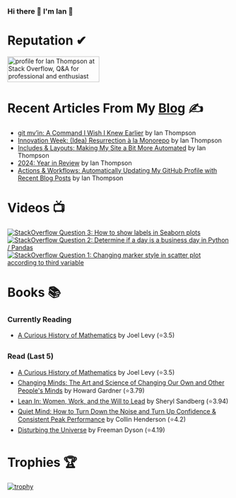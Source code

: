 ### Hi there 👋 I'm Ian 🙂

# Reputation ✔
<a href="https://stackoverflow.com/users/6509519/ian-thompson"><img src="https://stackoverflow.com/users/flair/6509519.png?theme=dark" width="208" height="58" alt="profile for Ian Thompson at Stack Overflow, Q&amp;A for professional and enthusiast programmers" title="profile for Ian Thompson at Stack Overflow, Q&amp;A for professional and enthusiast programmers"></a>

# Recent Articles From My [Blog](https://it176131.github.io/) ✍
<!-- BLOG START -->
- [git mv’in: A Command I Wish I Knew Earlier](https://it176131.github.io/2025/04/01/til-git-mv.html) by Ian Thompson
- [Innovation Week: (Idea) Resurrection à la Monorepo](https://it176131.github.io/2025/03/28/innovation-week.html) by Ian Thompson
- [Includes &amp; Layouts: Making My Site a Bit More Automated](https://it176131.github.io/2025/03/01/includes-layouts.html) by Ian Thompson
- [2024: Year in Review](https://it176131.github.io/2025/01/31/year-in-review.html) by Ian Thompson
- [Actions &amp; Workflows: Automatically Updating My GitHub Profile with Recent Blog Posts](https://it176131.github.io/2025/01/25/recent-posts-action.html) by Ian Thompson
<!-- BLOG END -->

# Videos 📺
<!-- BEGIN YOUTUBE-CARDS -->
[![StackOverflow Question 3: How to show labels in Seaborn plots](https://ytcards.demolab.com/?id=QYfRsxFQ5lI&title=StackOverflow+Question+3%3A+How+to+show+labels+in+Seaborn+plots&lang=en&timestamp=1599508121&background_color=%230d1117&title_color=%23ffffff&stats_color=%23dedede&max_title_lines=1&width=250&border_radius=5 "StackOverflow Question 3: How to show labels in Seaborn plots")](https://www.youtube.com/watch?v=QYfRsxFQ5lI)
[![StackOverflow Question 2: Determine if a day is a business day in Python / Pandas](https://ytcards.demolab.com/?id=U9-vvk51-Ac&title=StackOverflow+Question+2%3A+Determine+if+a+day+is+a+business+day+in+Python+%2F+Pandas&lang=en&timestamp=1598928356&background_color=%230d1117&title_color=%23ffffff&stats_color=%23dedede&max_title_lines=1&width=250&border_radius=5 "StackOverflow Question 2: Determine if a day is a business day in Python / Pandas")](https://www.youtube.com/watch?v=U9-vvk51-Ac)
[![StackOverflow Question 1: Changing marker style in scatter plot according to third variable](https://ytcards.demolab.com/?id=KfXANG9X524&title=StackOverflow+Question+1%3A+Changing+marker+style+in+scatter+plot+according+to+third+variable&lang=en&timestamp=1598284234&background_color=%230d1117&title_color=%23ffffff&stats_color=%23dedede&max_title_lines=1&width=250&border_radius=5 "StackOverflow Question 1: Changing marker style in scatter plot according to third variable")](https://www.youtube.com/watch?v=KfXANG9X524)
<!-- END YOUTUBE-CARDS -->

# Books 📚
### Currently Reading
<!-- GOODREADS-READING-LIST:START -->
- [A Curious History of Mathematics](https://www.goodreads.com/review/show/7588654531?utm_medium=api&utm_source=rss) by Joel Levy (⭐️3.5)
<!-- GOODREADS-READING-LIST:END -->

### Read (Last 5)
<!-- GOODREADS-READ-LIST:START -->
- [A Curious History of Mathematics](https://www.goodreads.com/review/show/7588654531?utm_medium=api&utm_source=rss) by Joel Levy (⭐️3.5)
- [Changing Minds: The Art and Science of Changing Our Own and Other People's Minds](https://www.goodreads.com/review/show/7521121067?utm_medium=api&utm_source=rss) by Howard Gardner (⭐️3.79)
- [Lean In: Women, Work, and the Will to Lead](https://www.goodreads.com/review/show/6308278802?utm_medium=api&utm_source=rss) by Sheryl Sandberg (⭐️3.94)
- [Quiet Mind: How to Turn Down the Noise and Turn Up Confidence & Consistent Peak Performance](https://www.goodreads.com/review/show/7464849693?utm_medium=api&utm_source=rss) by Collin Henderson (⭐️4.2)
- [Disturbing the Universe](https://www.goodreads.com/review/show/7395095062?utm_medium=api&utm_source=rss) by Freeman Dyson (⭐️4.19)
<!-- GOODREADS-READ-LIST:END -->

# Trophies 🏆
[![trophy](https://github-profile-trophy.vercel.app/?username=it176131&theme=dracula)](https://github.com/ryo-ma/github-profile-trophy)

<!--
**it176131/it176131** is a ✨ _special_ ✨ repository because its `README.md` (this file) appears on your GitHub profile.

Here are some ideas to get you started:

- 🔭 I’m currently working on ...
- 🌱 I’m currently learning ...
- 👯 I’m looking to collaborate on ...
- 🤔 I’m looking for help with ...
- 💬 Ask me about ...
- 📫 How to reach me: ...
- 😄 Pronouns: ...
- ⚡ Fun fact: ...
-->
